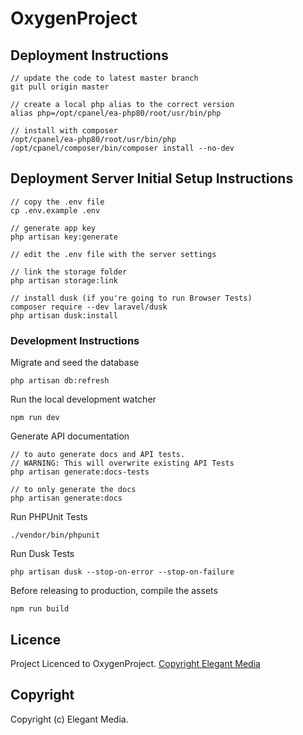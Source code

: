 # OxygenProject

## Deployment Instructions

```
// update the code to latest master branch
git pull origin master

// create a local php alias to the correct version
alias php=/opt/cpanel/ea-php80/root/usr/bin/php

// install with composer
/opt/cpanel/ea-php80/root/usr/bin/php /opt/cpanel/composer/bin/composer install --no-dev
```

## Deployment Server Initial Setup Instructions

```
// copy the .env file
cp .env.example .env

// generate app key
php artisan key:generate

// edit the .env file with the server settings

// link the storage folder
php artisan storage:link

// install dusk (if you're going to run Browser Tests)
composer require --dev laravel/dusk
php artisan dusk:install
```

### Development Instructions

Migrate and seed the database
```
php artisan db:refresh
```

Run the local development watcher
```
npm run dev
```

Generate API documentation
```
// to auto generate docs and API tests. 
// WARNING: This will overwrite existing API Tests
php artisan generate:docs-tests

// to only generate the docs
php artisan generate:docs
```

Run PHPUnit Tests
```
./vendor/bin/phpunit
```

Run Dusk Tests
```
php artisan dusk --stop-on-error --stop-on-failure
```

Before releasing to production, compile the assets
```
npm run build
```

## Licence

Project Licenced to OxygenProject. [Copyright Elegant Media](https://www.elegantmedia.com.au)

## Copyright

Copyright (c) Elegant Media.
